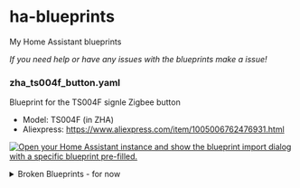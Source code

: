 # ha-blueprints
My Home Assistant blueprints

*If you need help or have any issues with the blueprints make a issue!*

### zha_ts004f_button.yaml
Blueprint for the TS004F signle Zigbee button
- Model: TS004F (in ZHA)
- Aliexpress: https://www.aliexpress.com/item/1005006762476931.html
  
[![Open your Home Assistant instance and show the blueprint import dialog with a specific blueprint pre-filled.](https://my.home-assistant.io/badges/blueprint_import.svg)](https://my.home-assistant.io/redirect/blueprint_import/?blueprint_url=https%3A%2F%2Fraw.githubusercontent.com%2FDanek309044%2Fha-blueprints%2Frefs%2Fheads%2Fmain%2Fzha_ts004f_button.yaml)

<details>
<summary>Broken Blueprints - for now</summary>
  
### spotify_cast_handoff.yaml
Blueprint to make your own Handoff Homepod feature at home<br>
In order to use this you need to have a Google Cast capable device and a Spotify account!
- NFC Tag required for the best expirience, or you can use a QR code..
- Needed integrations: [Cast](https://www.home-assistant.io/integrations/cast/), [Spotify](https://www.home-assistant.io/integrations/spotify/), [Spotcast](https://github.com/fondberg/spotcast)
- Tested with: Nest Mini 2 x Samsung Galaxy S10
  
[![Open your Home Assistant instance and show the blueprint import dialog with a specific blueprint pre-filled.](https://my.home-assistant.io/badges/blueprint_import.svg)](https://my.home-assistant.io/redirect/blueprint_import/?blueprint_url=https%3A%2F%2Fraw.githubusercontent.com%2FDanek309044%2Fha-blueprints%2Frefs%2Fheads%2Fmain%2Fspotify_cast_handoff.yaml)

### spotify_cast_handoff_account.yaml
Same thing as `spotify_cast_handoff.yaml`, just with support for multiple accounts

[![Open your Home Assistant instance and show the blueprint import dialog with a specific blueprint pre-filled.](https://my.home-assistant.io/badges/blueprint_import.svg)](https://my.home-assistant.io/redirect/blueprint_import/?blueprint_url=https%3A%2F%2Fraw.githubusercontent.com%2FDanek309044%2Fha-blueprints%2Frefs%2Fheads%2Fmain%2Fspotify_cast_handoff_account.yaml)

</details>
